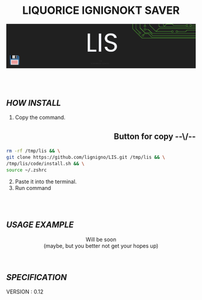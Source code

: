 <h1 align="center">LIQUORICE IGNIGNOKT SAVER</h1>

![header][Header]

<br>
<br>

## ***HOW INSTALL***

1. Copy the command.

<h2 align="right">Button for copy --\/--</h2>

``` bash
rm -rf /tmp/lis && \
git clone https://github.com/lignigno/LIS.git /tmp/lis && \
/tmp/lis/code/install.sh && \
source ~/.zshrc
```
2. Paste it into the terminal.
3. Run command

<br>
<br>

## ***USAGE EXAMPLE***

<div align="center"> Will be soon </div>
<div align="center">(maybe, but you better not get your hopes up)</div>

<br>
<br>

## ***SPECIFICATION***

VERSION : 0.12

[Header]: ~for_readme/header.png
